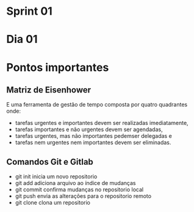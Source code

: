 # Sprint 01 

# Dia 01

# Pontos importantes

## Matriz de Eisenhower 

E uma ferramenta de gestão de tempo composta por quatro quadrantes onde: 
- tarefas urgentes e importantes devem ser realizadas imediatamente, 
- tarefas importantes e não urgentes devem ser agendadas, 
- tarefas urgentes, mas não importantes pedemser delegadas e 
- tarefas nem urgentes nem importantes devem ser eliminadas.

## Comandos Git e Gitlab

- git init inicia um novo repositorio
- git add adiciona arquivo ao índice de mudanças
- git commit confirma mudanças no repositorio local
- git push envia as alterações para o repositorio remoto
- git clone clona um repositorio 





